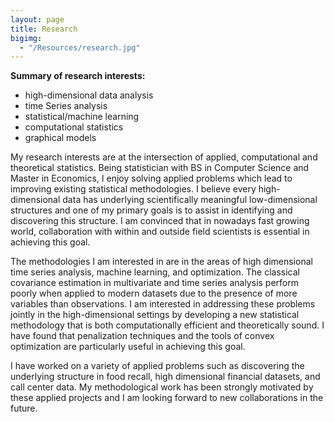 ```yaml
---
layout: page
title: Research
bigimg: 
  - "/Resources/research.jpg" 
---
```


**Summary of research interests:**

* high-dimensional data analysis
* time Series analysis
* statistical/machine learning
* computational statistics
* graphical models

My research interests are at the intersection of applied, computational and theoretical statistics. Being statistician with BS in Computer Science and Master in Economics, I enjoy solving applied problems which lead to improving existing statistical methodologies. I believe every high-dimensional data has underlying scientifically meaningful low-dimensional structures and one of my primary goals is to assist in identifying and discovering this structure. I am convinced that in nowadays fast growing world, collaboration with within and outside field scientists is essential in achieving this goal.

The methodologies I am interested in are in the areas of high dimensional time series analysis, machine learning, and optimization. The classical covariance estimation in multivariate and time series analysis perform poorly when applied to modern datasets due to the presence of more variables than observations. I am interested in addressing these problems jointly in the high-dimensional settings by developing a new statistical methodology that is both computationally efficient and theoretically sound. I have found that penalization techniques and the tools of convex optimization are particularly useful in achieving this goal.

I have worked on a variety of applied problems such as discovering the underlying structure in food recall,  high dimensional financial datasets, and call center data. My methodological work has been strongly motivated by these applied projects and I am looking forward to new collaborations in the future.
